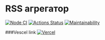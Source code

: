 # RSS агрегатор

[![Node CI](https://github.com/Tati92-L/frontend-project-lvl3/actions/workflows/nodejs.yml/badge.svg)](https://github.com/Tati92-L/frontend-project-lvl3/actions/workflows/nodejs.yml)
[![Actions Status](https://github.com/Tati92-L/frontend-project-lvl3/workflows/hexlet-check/badge.svg)](https://github.com/Tati92-L/frontend-project-lvl3/actions)
[![Maintainability](https://api.codeclimate.com/v1/badges/a99a88d28ad37a79dbf6/maintainability)](https://codeclimate.com/github/codeclimate/codeclimate/maintainability)

###Vescel link
[![Vercel](https://frontend-project-lvl3-bay-one.vercel.app.svg)](https://frontend-project-lvl3-bay-one.vercel.app)

